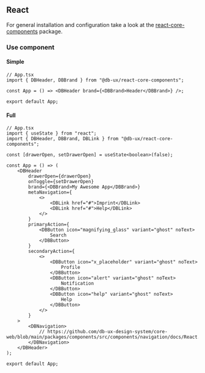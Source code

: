## React

For general installation and configuration take a look at the [react-core-components](https://www.npmjs.com/package/@db-ux/react-core-components) package.

### Use component

#### Simple

```tsx App.tsx
// App.tsx
import { DBHeader, DBBrand } from "@db-ux/react-core-components";

const App = () => <DBHeader brand={<DBBrand>Header</DBBrand>} />;

export default App;
```

#### Full

```tsx App.tsx
// App.tsx
import { useState } from "react";
import { DBHeader, DBBrand, DBLink } from "@db-ux/react-core-components";

const [drawerOpen, setDrawerOpen] = useState<boolean>(false);

const App = () => (
	<DBHeader
		drawerOpen={drawerOpen}
		onToggle={setDrawerOpen}
		brand={<DBBrand>My Awesome App</DBBrand>}
		metaNavigation={
			<>
				<DBLink href="#">Imprint</DBLink>
				<DBLink href="#">Help</DBLink>
			</>
		}
		primaryAction={
			<DBButton icon="magnifying_glass" variant="ghost" noText>
				Search
			</DBButton>
		}
		secondaryAction={
			<>
				<DBButton icon="x_placeholder" variant="ghost" noText>
					Profile
				</DBButton>
				<DBButton icon="alert" variant="ghost" noText>
					Notification
				</DBButton>
				<DBButton icon="help" variant="ghost" noText>
					Help
				</DBButton>
			</>
		}
	>
		<DBNavigation>
			// https://github.com/db-ux-design-system/core-web/blob/main/packages/components/src/components/navigation/docs/React.md
		</DBNavigation>
	</DBHeader>
);

export default App;
```
